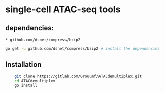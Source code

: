 # single-cell ATAC-seq tools


## dependencies:
    * github.com/dsnet/compress/bzip2

```bash
go get -u github.com/dsnet/compress/bzip2 # install the dependencies
```

## Installation

```bash
	git clone https://gitlab.com/Grouumf/ATACdemultiplex.git
	cd ATACdemultiplex
	go install
```